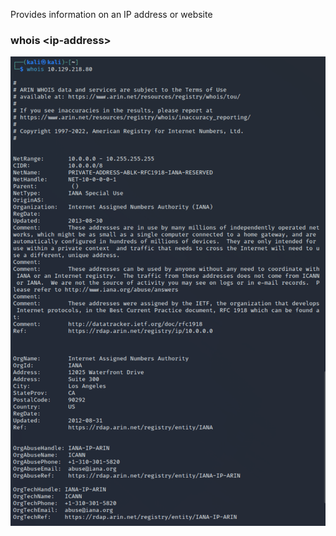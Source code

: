 
Provides information on an IP address or website

### whois \<ip-address\>

![](../../Images/whois.png)